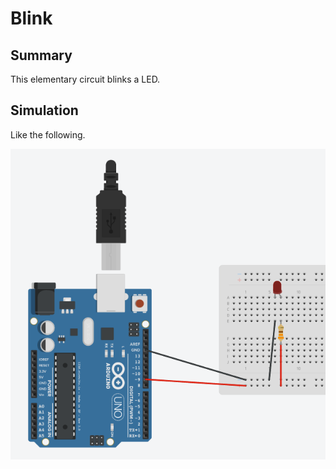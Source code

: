Blink
=====
Summary
-------
This elementary circuit blinks a LED.

Simulation
----------
Like the following.

<img src="https://raw.githubusercontent.com/utahkaA/arduino-playground/images/blink.png">
